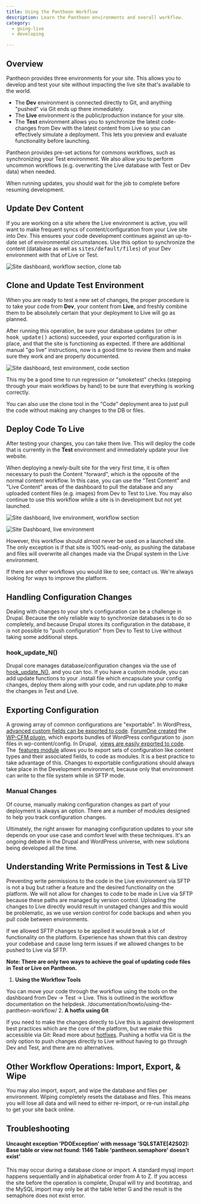 ```yaml
---
title: Using the Pantheon Workflow
description: Learn the Pantheon environments and overall workflow.
category:
  - going-live
  - developing

---
```


## Overview

Pantheon provides three environments for your site. This allows you to develop and test your site without impacting the live site that's available to the world.

- The **Dev** environment is connected directly to Git, and anything "pushed" via Git ends up there immediately.  
- The **Live** environment is the public/production instance for your site.   
- The **Test** environment allows you to synchronize the latest code-changes from Dev with the latest content from Live so you can effectively simulate a deployment. This lets you preview and evaluate functionality before launching.

Pantheon provides pre-set actions for commons workflows, such as synchronizing your Test environment. We also allow you to perform uncommon workflows (e.g. overwriting the Live database with Test or Dev data) when needed.

When running updates, you should wait for the job to complete before resuming development.

## Update Dev Content

If you are working on a site where the Live environment is active, you will want to make frequent syncs of content/configuration from your Live site into Dev. This ensures your code development continues against an up-to-date set of environmental circumstances. Use this option to synchronize the content (database as well as <tt>sites/default/files</tt>) of your Dev environment with that of Live or Test.

![Site dashboard, workflow section, clone tab](/source/docs/assets/images/desk_images/376211)

## Clone and Update Test Environment

When you are ready to test a new set of changes, the proper procedure is to take your code from **Dev**, your content from **Live**, and freshly combine them to be absolutely certain that your deployment to Live will go as planned.

After running this operation, be sure your database updates (or other <tt>hook_update()</tt> actions) succeeded, your exported configuration is in place, and that the site is functioning as expected. If there are additional manual "go live" instructions, now is a good time to review them and make sure they work and are properly documented.

![Site dashboard, test environment, code section](/source/docs/assets/images/desk_images/376212)

This my be a good time to run regression or "smoketest" checks (stepping through your main workflows by hand) to be sure that everything is working correctly.

You can also use the clone tool in the "Code" deployment area to just pull the code without making any changes to the DB or files.

## Deploy Code To Live

After testing your changes, you can take them live. This will deploy the code that is currently in the **Test** environment and immediately update your live website.

When deploying a newly-built site for the very first time, it is often necessary to push the Content "forward", which is the opposite of the normal content workflow. In this case, you can use the "Test Content" and "Live Content" areas of the dashboard to pull the database and any uploaded content files (e.g. images) from Dev to Test to Live. You may also continue to use this workflow while a site is in development but not yet launched.

![Site dashboard, live environment, workflow section](/source/docs/assets/images/desk_images/376217)


![Site Dashboard, live environment](/source/docs/assets/images/desk_images/376218)

However, this workflow should almost never be used on a launched site. The only exception is if that site is 100% read-only, as pushing the database and files will overwrite all changes made via the Drupal system in the Live environment.

If there are other workflows you would like to see, contact us. We're always looking for ways to improve the platform.

## Handling Configuration Changes

Dealing with changes to your site's configuration can be a challenge in Drupal. Because the only reliable way to synchronize databases is to do so completely, and because Drupal stores its configuration in the database, it is not possible to "push configuration" from Dev to Test to Live without taking some additional steps.

### hook\_update\_N()

Drupal core manages database/configuration changes via the use of [hook\_update\_N()](http://api.drupal.org/api/drupal/modules%21system%21system.api.php/function/hook_update_N/7), and you can too. If you have a custom module, you can add update functions to your .install file which encapsulate your config changes, deploy them along with your code, and run update.php to make the changes in Test and Live.

## Exporting Configuration

A growing array of common configurations are "exportable". In WordPress, [advanced custom fields can be exported to code](http://stevegrunwell.com/blog/exploring-the-wordpress-advanced-custom-fields-export-feature/). [ForumOne created](http://forumone.com/insights/configuration-management-finally-comes-to-wordpress/) the  [WP-CFM plugin](https://github.com/forumone/wp-cfm), which exports bundles of WordPress configuration to .json files in wp-content/config. In Drupal,  [views are easily exported to code](http://www.chapterthree.com/blog/matt_cheney/howto_best_practices_embedding_views_code). The  [features module](http://drupal.org/project/features) allows you to export sets of configuration like content types and their associated fields, to code as modules. It is a best practice to take advantage of this. Changes to exportable configurations should always take place in the Development environment, because only that environment can write to the file system while in SFTP mode.

### Manual Changes

Of course, manually making configuration changes as part of your deployment is always an option. There are a number of modules designed to help you track configuration changes.

Ultimately, the right answer for managing configuration updates to your site depends on your use case and comfort level with these techniques. It's an ongoing debate in the Drupal and WordPress universe, with new solutions being developed all the time.

## Understanding Write Permissions in Test & Live

Preventing write permissions to the code in the Live environment via SFTP is not a bug but rather a feature and the desired functionality on the platform. We will not allow for changes to code to be made in Live via SFTP because these paths are managed by version control. Uploading the changes to Live directly would result in unstaged changes and this would be problematic, as we use version control for code backups and when you pull code between environments.

If we allowed SFTP changes to be applied it would break a lot of functionality on the platform. Experience has shown that this can destroy your codebase and cause long term issues if we allowed changes to be pushed to Live via SFTP.

**Note: There are only two ways to achieve the goal of updating code files in Test or Live on Pantheon.**

1. **Using the Workflow Tools**  

You can move your code through the workflow using the tools on the dashboard from Dev → Test → Live. This is outlined in the workflow documentation on the helpdesk. /documentation/howto/using-the-pantheon-workflow/
2. **A hotfix using Git**  

If you need to make the changes directly to Live this is against development best practices which are the core of the platform, but we make this accessible via Git: Read more about [hotfixes](/docs/articles/sites/code/hot-fixes). Pushing a hotfix via Git is the only option to push changes directly to Live without having to go through Dev and Test, and there are no alternatives.

## Other Workflow Operations: Import, Export, & Wipe

You may also import, export, and wipe the database and files per environment. Wiping completely resets the database and files. This means you will lose all data and will need to either re-import, or re-run install.php to get your site back online.

## Troubleshooting

#### **Uncaught exception 'PDOException' with message 'SQLSTATE[42S02]: Base table or view not found: 1146 Table 'pantheon.semaphore' doesn't exist'**

This may occur during a database clone or import. A standard mysql import happens sequentially and in alphabetical order from A to Z. If you access the site before the operation is complete, Drupal will try and bootstrap, and the MySQL import may only be at the table letter G and the result is the semaphore does not exist error.
